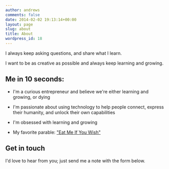```yaml
---
author: andrews
comments: false
date: 2014-02-02 19:13:14+00:00
layout: page
slug: about
title: About
wordpress_id: 18
---
```


I always keep asking questions, and share what I learn.





I want to be as creative as possible and always keep learning and growing.





## Me in 10 seconds:







  * I'm a curious entrepreneur and believe we're either learning and growing, or dying


  * I'm passionate about using technology to help people connect, express their humanity, and unlock their own capabilities


  * I'm obsessed with learning and growing


  * My favorite parable: ["Eat Me If You Wish"](http://www.andrewskotzko.com/eat-me-if-you-wish/)





## Get in touch
I'd love to hear from you; just send me a note with the form below.
